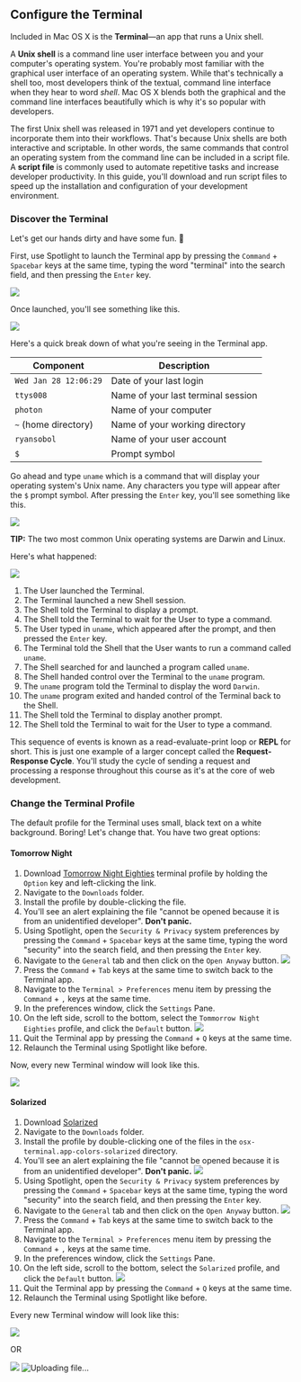 ## Configure the Terminal

Included in Mac OS X is the **Terminal**—an app that runs a Unix shell.

A **Unix shell** is a command line user interface between you and your computer's operating system. You're probably most familiar with the graphical user interface of an operating system. While that's technically a shell too, most developers think of the textual, command line interface when they hear to word _shell_. Mac OS X blends both the graphical and the command line interfaces beautifully which is why it's so popular with developers.

The first Unix shell was released in 1971 and yet developers continue to incorporate them into their workflows. That's because Unix shells are both interactive and scriptable. In other words, the same commands that control an operating system from the command line can be included in a script file. A **script file** is commonly used to automate repetitive tasks and increase developer productivity. In this guide, you'll download and run script files to speed up the installation and configuration of your development environment.

### Discover the Terminal

Let's get our hands dirty and have some fun. :paw_prints:

First, use Spotlight to launch the Terminal app by pressing the `Command` + `Spacebar` keys at the same time, typing the word "terminal" into the search field, and then pressing the `Enter` key.

![](https://students-gschool-production.s3.amazonaws.com/uploads/asset/file/5/terminal-spotlight.jpg)

Once launched, you'll see something like this.

![](https://students-gschool-production.s3.amazonaws.com/uploads/asset/file/6/terminal-plain.png)

Here's a quick break down of what you're seeing in the Terminal app.

| Component             | Description                            |
| --------------------- | -------------------------------------- |
| `Wed Jan 28 12:06:29` | Date of your last login                |
| `ttys008`             | Name of your last terminal session     |
| `photon`              | Name of your computer                  |
| `~` (home directory)  | Name of your working directory         |
| `ryansobol`           | Name of your user account              |
| `$`                   | Prompt symbol                          |

Go ahead and type `uname` which is a command that will display your operating system's Unix name. Any characters you type will appear after the `$` prompt symbol. After pressing the `Enter` key, you'll see something like this.

![](https://students-gschool-production.s3.amazonaws.com/uploads/asset/file/7/terminal-uname.png)

**TIP:** The two most common Unix operating systems are Darwin and Linux.

Here's what happened:

![](https://students-gschool-production.s3.amazonaws.com/uploads/asset/file/8/terminal-sequence.png)

1. The User launched the Terminal.
1. The Terminal launched a new Shell session.
1. The Shell told the Terminal to display a prompt.
1. The Shell told the Terminal to wait for the User to type a command.
1. The User typed in `uname`, which appeared after the prompt, and then pressed the `Enter` key.
1. The Terminal told the Shell that the User wants to run a command called `uname`.
1. The Shell searched for and launched a program called `uname`.
1. The Shell handed control over the Terminal to the `uname` program.
1. The `uname` program told the Terminal to display the word `Darwin`.
1. The `uname` program exited and handed control of the Terminal back to the Shell.
1. The Shell told the Terminal to display another prompt.
1. The Shell told the Terminal to wait for the User to type a command.

This sequence of events is known as a read-evaluate-print loop or **REPL** for short. This is just one example of a larger concept called the **Request-Response Cycle**. You'll study the cycle of sending a request and processing a response throughout this course as it's at the core of web development.

### Change the Terminal Profile

The default profile for the Terminal uses small, black text on a white background. Boring! Let's change that.  You have two great options:

#### Tomorrow Night

1. Download [Tomorrow Night Eighties](https://raw.githubusercontent.com/ryansobol/sea-c17-ruby/master/class1/osx/Tomorrow%20Night%20Eighties.terminal) terminal profile by holding the `Option` key and left-clicking the link.
1. Navigate to the `Downloads` folder.
1. Install the profile by double-clicking the file.
1. You'll see an alert explaining the file "cannot be opened because it is from an unidentified developer". **Don't panic.**
1. Using Spotlight, open the `Security & Privacy` system preferences by pressing the `Command` + `Spacebar` keys at the same time, typing the word "security" into the search field, and then pressing the `Enter` key.
1. Navigate to the `General` tab and then click on the `Open Anyway` button. ![](https://students-gschool-production.s3.amazonaws.com/uploads/asset/file/9/tomorrow-night-security.png)
1. Press the `Command` + `Tab` keys at the same time to switch back to the Terminal app.
1. Navigate to the `Terminal > Preferences` menu item by pressing the `Command` + `,` keys at the same time.
1. In the preferences window, click the `Settings` Pane.
1. On the left side, scroll to the bottom, select the `Tommorrow Night Eighties` profile, and click the `Default` button. ![](https://students-gschool-production.s3.amazonaws.com/uploads/asset/file/10/tomorrow-night-default.png)
1. Quit the Terminal app by pressing the `Command` + `Q` keys at the same time.
1. Relaunch the Terminal using Spotlight like before.

Now, every new Terminal window will look like this.

![](https://students-gschool-production.s3.amazonaws.com/uploads/asset/file/11/tomorrow-night-terminal.png)

#### Solarized

1. Download [Solarized](http://ethanschoonover.com/solarized/files/solarized.zip)
1. Navigate to the `Downloads` folder.
1. Install the profile by double-clicking one of the files in the `osx-terminal.app-colors-solarized` directory.
1. You'll see an alert explaining the file "cannot be opened because it is from an unidentified developer". **Don't panic.**  ![](https://students-gschool-production.s3.amazonaws.com/uploads/asset/file/2/solarized-cannot-be-opened.png)
1. Using Spotlight, open the `Security & Privacy` system preferences by pressing the `Command` + `Spacebar` keys at the same time, typing the word "security" into the search field, and then pressing the `Enter` key.
1. Navigate to the `General` tab and then click on the `Open Anyway` button. ![](https://students-gschool-production.s3.amazonaws.com/uploads/asset/file/4/solarized-preferences.png)
1. Press the `Command` + `Tab` keys at the same time to switch back to the Terminal app.
1. Navigate to the `Terminal > Preferences` menu item by pressing the `Command` + `,` keys at the same time.
1. In the preferences window, click the `Settings` Pane.
1. On the left side, scroll to the bottom, select the `Solarized` profile, and click the `Default` button.  ![](https://students-gschool-production.s3.amazonaws.com/uploads/asset/file/3/solarized-default-profile.png)
1. Quit the Terminal app by pressing the `Command` + `Q` keys at the same time.
1. Relaunch the Terminal using Spotlight like before.

Every new Terminal window will look like this:

![](https://students-gschool-production.s3.amazonaws.com/uploads/asset/file/12/solarized-dark.png)

OR

![](https://students-gschool-production.s3.amazonaws.com/uploads/asset/file/13/solarized-light.png)
![Uploading file...]()